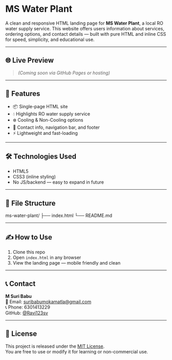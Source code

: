 # MS Water Plant

A clean and responsive HTML landing page for **MS Water Plant**, a local RO water supply service. This website offers users information about services, ordering options, and contact details — built with pure HTML and inline CSS for speed, simplicity, and educational use.

---

## 🌐 Live Preview

> *(Coming soon via GitHub Pages or hosting)*

---

## 📄 Features

- 📦 Single-page HTML site
- 💧 Highlights RO water supply service
- ❄️ Cooling & Non-Cooling options
- 📱 Contact info, navigation bar, and footer
- ⚡ Lightweight and fast-loading

---

## 🛠️ Technologies Used

- HTML5  
- CSS3 (inline styling)  
- No JS/backend — easy to expand in future

---

## 📂 File Structure

ms-water-plant/
├── index.html
└── README.md


---

## ✍️ How to Use

1. Clone this repo  
2. Open `index.html` in any browser  
3. View the landing page — mobile friendly and clean

---

## 📞 Contact

**M Suri Babu**  
📧 Email: suribabumokamatla@gmail.com  
📞 Phone: 6301413229  
GitHub: [@Ravi123sv](https://github.com/Ravi123sv)

---

## 📘 License

This project is released under the [MIT License](LICENSE).  
You are free to use or modify it for learning or non-commercial use.
